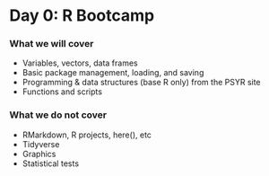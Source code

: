 # Day 0: R Bootcamp 



### What we will cover

- Variables, vectors, data frames
- Basic package management, loading, and saving
- Programming & data structures (base R only) from the PSYR site
- Functions and scripts

### What we do not cover

- RMarkdown, R projects, here(), etc
- Tidyverse
- Graphics
- Statistical tests
